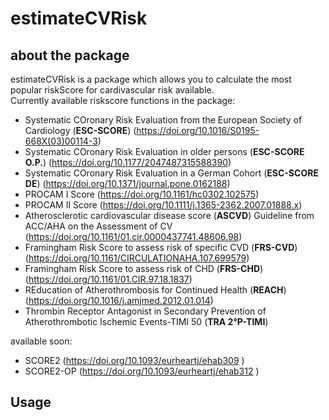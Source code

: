# estimateCVRisk



## about the package

estimateCVRisk is a package which allows you to calculate the most popular riskScore for cardivascular risk available. <br/>
Currently available riskscore functions in the package:
- Systematic COronary Risk Evaluation from the European Society of Cardiology (**ESC-SCORE**) (https://doi.org/10.1016/S0195-668X(03)00114-3)
- Systematic COronary Risk Evaluation in older persons (**ESC-SCORE O.P.**) (https://doi.org/10.1177/2047487315588390)
- Systematic COronary Risk Evaluation in a German Cohort (**ESC-SCORE DE**) (https://doi.org/10.1371/journal.pone.0162188)
- PROCAM I Score (https://doi.org/10.1161/hc0302.102575) 
- PROCAM II Score (https://doi.org/10.1111/j.1365-2362.2007.01888.x)
- Atherosclerotic cardiovascular disease score (**ASCVD**) Guideline from ACC/AHA on the Assessment of CV (https://doi.org/10.1161/01.cir.0000437741.48606.98)
- Framingham Risk Score to assess risk of specific CVD (**FRS-CVD**) (https://doi.org/10.1161/CIRCULATIONAHA.107.699579)
- Framingham Risk Score to assess risk of CHD (**FRS-CHD**) (https://doi.org/10.1161/01.CIR.97.18.1837)
- REducation of Atherothrombosis for Continued Health (**REACH**) (https://doi.org/10.1016/j.amjmed.2012.01.014)
- Thrombin Receptor Antagonist in Secondary Prevention of Atherothrombotic Ischemic Events-TIMI 50 (**TRA 2°P-TIMI**)

available soon: 
- SCORE2 (https://doi.org/10.1093/eurheartj/ehab309 )
- SCORE2-OP (https://doi.org/10.1093/eurheartj/ehab312 )
 

## Usage
